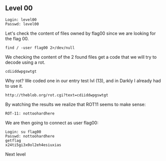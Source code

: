 ## Level 00

```
Login: level00
Passwd: level00
```

Let's check the content of files owned by flag00 since we are looking for the flag 00.

```
find / -user flag00 2>/dev/null
```

We checking the content of the 2 found files get a code that we will try to decode using a rot.
```
cdiiddwpgswtgt
```
Why rot? We coded one in our entry test lvl (13), and in Darkly I already had to use it.

```
http://theblob.org/rot.cgi?text=cdiiddwpgswtgt
```
By watching the results we realize that ROT11 seems to make sense:
```
ROT-11: nottoohardhere
```

We are then going to connect as user flag00:
```
Login: su flag00
Passwd: nottoohardhere
getflag
x24ti5gi3x0ol2eh4esiuxias
```

Next level

